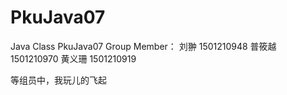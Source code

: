 # PkuJava07
Java Class PkuJava07 Group Member： 
刘翀 1501210948 
普筱越 1501210970 
黄义珊 1501210919

等组员中，我玩儿的飞起
